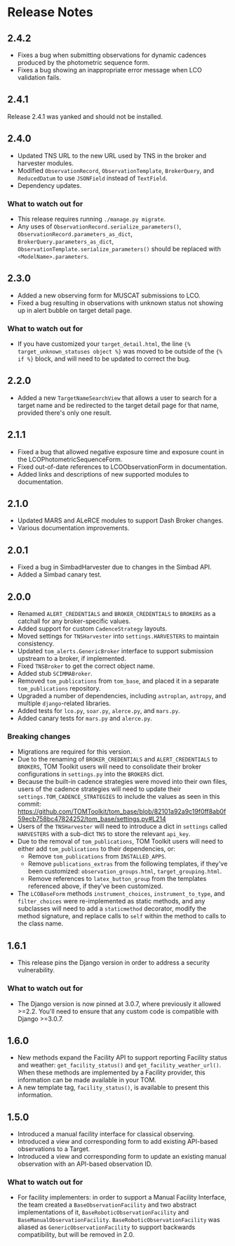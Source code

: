 # Release Notes

## 2.4.2

- Fixes a bug when submitting observations for dynamic cadences produced by the photometric sequence form.
- Fixes a bug showing an inappropriate error message when LCO validation fails.

## 2.4.1

Release 2.4.1 was yanked and should not be installed.

## 2.4.0

- Updated TNS URL to the new URL used by TNS in the broker and harvester modules.
- Modified ``ObservationRecord``, ``ObservationTemplate``, ``BrokerQuery``, and ``ReducedDatum`` to use ``JSONField`` instead of ``TextField``.
- Dependency updates.

### What to watch out for

- This release requires running ``./manage.py migrate``.
- Any uses of ``ObservationRecord.serialize_parameters()``, ``ObservationRecord.parameters_as_dict``, ``BrokerQuery.parameters_as_dict``, ``ObservationTemplate.serialize_parameters()`` should be replaced with ``<ModelName>.parameters``.

## 2.3.0

- Added a new observing form for MUSCAT submissions to LCO.
- Fixed a bug resulting in observations with unknown status not showing up in alert bubble on target detail page.

### What to watch out for

- If you have customized your ``target_detail.html``, the line ``{% target_unknown_statuses object %}`` was moved to be outside of the ``{% if %}`` block, and will need to be updated to correct the bug.

## 2.2.0

- Added a new ``TargetNameSearchView`` that allows a user to search for a target name and be redirected to the target detail page for that name, provided there's only one result.

## 2.1.1

- Fixed a bug that allowed negative exposure time and exposure count in the LCOPhotometricSequenceForm.
- Fixed out-of-date references to LCOObservationForm in documentation.
- Added links and descriptions of new supported modules to documentation.

## 2.1.0

- Updated MARS and ALeRCE modules to support Dash Broker changes.
- Various documentation improvements.

## 2.0.1

- Fixed a bug in SimbadHarvester due to changes in the Simbad API.
- Added a Simbad canary test.

## 2.0.0

- Renamed `ALERT_CREDENTIALS` and `BROKER_CREDENTIALS` to `BROKERS` as a catchall for any broker-specific values.
- Added support for custom `CadenceStrategy` layouts.
- Moved settings for `TNSHarvester` into `settings.HARVESTERS` to maintain consistency.
- Updated `tom_alerts.GenericBroker` interface to support submission upstream to a broker, if implemented.
- Fixed `TNSBroker` to get the correct object name.
- Added stub `SCIMMABroker`.
- Removed `tom_publications` from `tom_base`, and placed it in a separate `tom_publications` repository.
- Upgraded a number of dependencies, including `astroplan`, `astropy`, and multiple `django`-related libraries.
- Added tests for `lco.py`, `soar.py`, `alerce.py`, and `mars.py`.
- Added canary tests for `mars.py` and `alerce.py`.

### Breaking changes

- Migrations are required for this version.
- Due to the renaming of `BROKER_CREDENTIALS` and `ALERT_CREDENTIALS` to `BROKERS`, TOM Toolkit users will need to consolidate their broker configurations in `settings.py` into the `BROKERS` dict.
- Because the built-in cadence strategies were moved into their own files, users of the cadence strategies will need to update their `settings.TOM_CADENCE_STRATEGIES` to include the values as seen in this commit: https://github.com/TOMToolkit/tom_base/blob/82101a92a9c19f0ff8ab0f59ecb758bc47824252/tom_base/settings.py#L214
- Users of the `TNSHarvester` will need to introduce a dict in `settings` called `HARVESTERS` with a sub-dict `TNS` to store the relevant `api_key`.
- Due to the removal of `tom_publications`, TOM Toolkit users will need to either add `tom_publications` to their dependencies, or:
  - Remove `tom_publications` from `INSTALLED_APPS`.
  - Remove `publications_extras` from the following templates, if they've been customized: `observation_groups.html`, `target_grouping.html`.
  - Remove references to `latex_button_group` from the templates referenced above, if they've been customized.
- The `LCOBaseForm` methods `instrument_choices`, `instrument_to_type`, and `filter_choices` were re-implemented as static methods, and any subclasses will need to add a `staticmethod` decorator, modify the method signature, and replace calls to `self` within the method to calls to the class name.

## 1.6.1

  - This release pins the Django version in order to address a security vulnerability.

### What to watch out for

  - The Django version is now pinned at 3.0.7, where previously it allowed >=2.2. You'll need to ensure that any custom code is compatible with Django >=3.0.7.

## 1.6.0

  - New methods expand the Facility API to support reporting Facility status and weather: `get_facility_status()` and `get_facility_weather_url()`. When these methods are implemented by a Facility provider, this information can be made available in your TOM.
  - A new template tag, `facility_status()`, is available to present this information.

## 1.5.0

  - Introduced a manual facility interface for classical observing.
  - Introduced a view and corresponding form to add existing API-based observations to a Target.
  - Introduced a view and corresponding form to update an existing manual observation with an API-based observation ID.


### What to watch out for

  - For facility implementers: in order to support a Manual Facility Interface, the team created a `BaseObservationFacility` and two abstract implementations of it, `BaseRoboticObservationFacility` and `BaseManualObservationFacility`. `BaseRoboticObservationFacility` was aliased as `GenericObservationFacility` to support backwards compatibility, but will be removed in 2.0.
